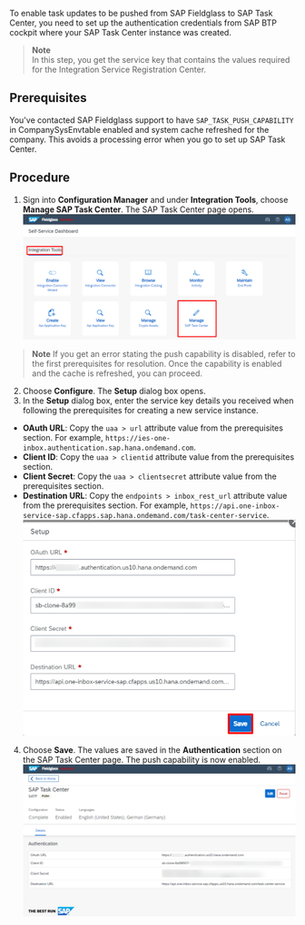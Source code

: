 To enable task updates to be pushed from SAP Fieldglass to SAP Task Center, you need to set up the authentication credentials from SAP BTP cockpit where your SAP Task Center instance was created.
>**Note**  
>In this step, you get the service key that contains the values required for the Integration Service Registration Center.

## Prerequisites
You've contacted SAP Fieldglass support to have `SAP_TASK_PUSH_CAPABILITY` in CompanySysEnvtable enabled and system cache refreshed for the company. This avoids a processing error when you go to set up SAP Task Center.

## Procedure
1. Sign into **Configuration Manager** and under **Integration Tools**, choose **Manage SAP Task Center**. The SAP Task Center page opens.  
 ![Push Task 1](images/M1.png)  
>**Note**
>If you get an error stating the push capability is disabled, refer to the first prerequisites for resolution. Once the capability is enabled and the cache is refreshed, you can proceed.

2. Choose **Configure**. The **Setup** dialog box opens.  
3. In the **Setup** dialog box, enter the service key details you received when following the prerequisites for creating a new service instance.  
  * __OAuth URL__: Copy the `uaa > url` attribute value from the prerequisites section. For example, `https://ies-one-inbox.authentication.sap.hana.ondemand.com`.
  * __Client ID__: Copy the `uaa > clientid` attribute value from the prerequisites section.
  * __Client Secret__: Copy the `uaa > clientsecret` attribute value from the prerequisites section.
  * __Destination URL__: Copy the `endpoints > inbox_rest_url` attribute value from the prerequisites section. For example, `https://api.one-inbox-service-sap.cfapps.sap.hana.ondemand.com/task-center-service`.  
 ![Push Task 2](images/M2.png)  
4. Choose **Save**. The values are saved in the **Authentication** section on the SAP Task Center page. The push capability is now enabled.  
 ![Push Task 3](images/M3.png)
